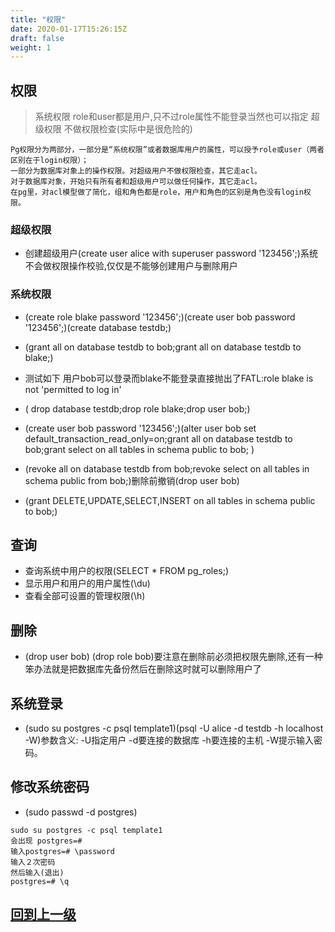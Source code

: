 ```yaml
---
title: "权限"
date: 2020-01-17T15:26:15Z
draft: false
weight: 1
---
```



## 权限
> 系统权限 role和user都是用户,只不过role属性不能登录当然也可以指定
> 超级权限 不做权限检查(实际中是很危险的)
```
Pg权限分为两部分，一部分是“系统权限”或者数据库用户的属性，可以授予role或user（两者区别在于login权限）；
一部分为数据库对象上的操作权限。对超级用户不做权限检查，其它走acl。
对于数据库对象，开始只有所有者和超级用户可以做任何操作，其它走acl。
在pg里，对acl模型做了简化，组和角色都是role，用户和角色的区别是角色没有login权限。
```

### 超级权限
+ 创建超级用户(create user alice with superuser password '123456';)系统不会做权限操作校验,仅仅是不能够创建用户与删除用户

### 系统权限
* (create role blake password '123456';)(create user bob password '123456';)(create database testdb;)
* (grant all on database testdb to bob;grant all on database testdb to blake;)
* 测试如下 用户bob可以登录而blake不能登录直接抛出了FATL:role blake is not 'permitted to log in'
* ( drop database testdb;drop role blake;drop user bob;)

* (create user bob password '123456';)(alter user bob set default_transaction_read_only=on;grant all on database testdb to bob;grant select on all tables in schema public to bob; )
* (revoke all on database testdb from bob;revoke select on all tables in schema public from bob;)删除前撤销(drop user bob)

* (grant DELETE,UPDATE,SELECT,INSERT on all tables in schema public to bob;)

## 查询
+ 查询系统中用户的权限(SELECT * FROM pg_roles;)
+ 显示用户和用户的用户属性(\du)
+ 查看全部可设置的管理权限(\h)

## 删除
+ (drop user bob) (drop role bob)要注意在删除前必须把权限先删除,还有一种笨办法就是把数据库先备份然后在删除这时就可以删除用户了

## 系统登录
+ (sudo su postgres -c psql template1)(psql -U alice -d testdb -h localhost -W)参数含义: -U指定用户 -d要连接的数据库 -h要连接的主机 -W提示输入密码。

## 修改系统密码
+ (sudo  passwd -d postgres)
```
sudo su postgres -c psql template1
会出现 postgres=#
输入postgres=# \password
输入２次密码
然后输入(退出)
postgres=# \q
```

## [回到上一级](../)
